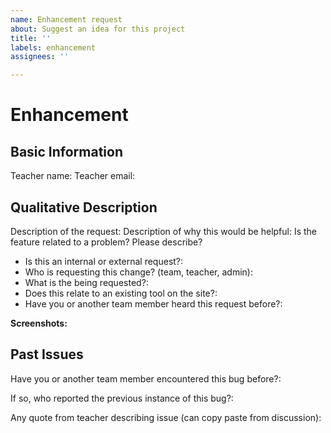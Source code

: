 ```yaml
---
name: Enhancement request
about: Suggest an idea for this project
title: ''
labels: enhancement
assignees: ''

---
```


# Enhancement
## Basic Information

Teacher name:
Teacher email:

## Qualitative Description

Description of the request:
Description of why this would be helpful:
Is the feature related to a problem? Please describe?

- Is this an internal or external request?:
- Who is requesting this change? (team, teacher, admin):
- What is the being requested?:
- Does this relate to an existing tool on the site?:
- Have you or another team member heard this request before?:

**Screenshots:**

## Past Issues

Have you or another team member encountered this bug before?:

If so, who reported the previous instance of this bug?:

Any quote from teacher describing issue (can copy paste from discussion):
